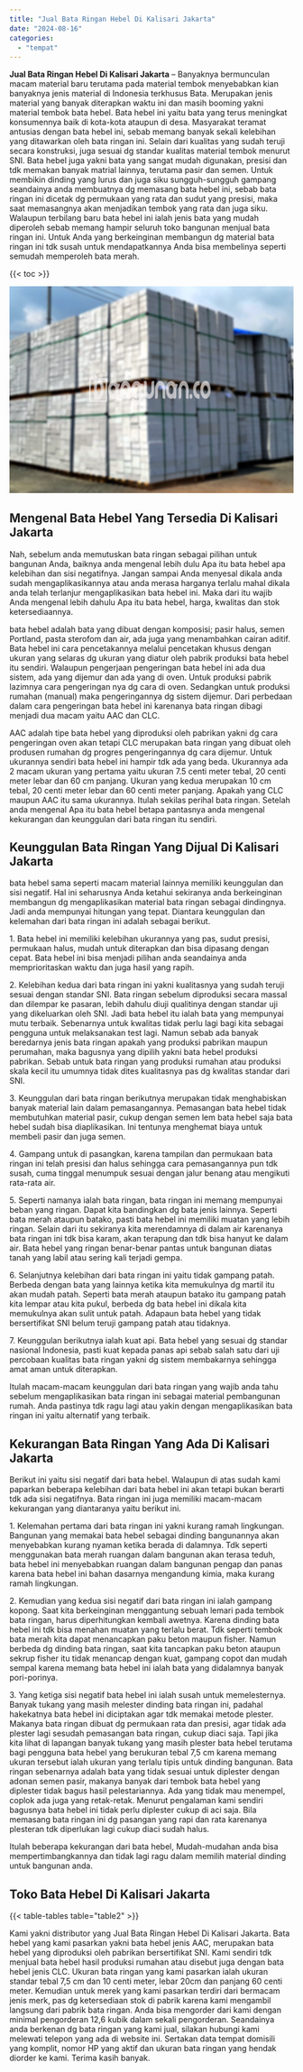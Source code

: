 ```yaml
---
title: "Jual Bata Ringan Hebel Di Kalisari Jakarta"
date: "2024-08-16"
categories: 
  - "tempat"
---
```


**Jual Bata Ringan Hebel Di Kalisari Jakarta** – Banyaknya bermunculan macam material baru terutama pada material tembok menyebabkan kian banyaknya jenis material di Indonesia terkhusus Bata. Merupakan jenis material yang banyak diterapkan waktu ini dan masih booming yakni material tembok bata hebel. Bata hebel ini yaitu bata yang terus meningkat konsumennya baik di kota-kota ataupun di desa. Masyarakat teramat antusias dengan bata hebel ini, sebab memang banyak sekali kelebihan yang ditawarkan oleh bata ringan ini. Selain dari kualitas yang sudah teruji secara konstruksi, juga sesuai dg standar kualitas material tembok menurut SNI. Bata hebel juga yakni bata yang sangat mudah digunakan, presisi dan tdk memakan banyak matrial lainnya, terutama pasir dan semen. Untuk membikin dinding yang lurus dan juga siku sungguh-sungguh gampang seandainya anda membuatnya dg memasang bata hebel ini, sebab bata ringan ini dicetak dg permukaan yang rata dan sudut yang presisi, maka saat memasangnya akan menjadikan tembok yang rata dan juga siku. Walaupun terbilang baru bata hebel ini ialah jenis bata yang mudah diperoleh sebab memang hampir seluruh toko bangunan menjual bata ringan ini. Untuk Anda yang berkeinginan membangun dg material bata ringan ini tdk susah untuk mendapatkannya Anda bisa membelinya seperti semudah memperoleh bata merah.

{{< toc >}}

![Jual Bata Ringan Hebel Di Kalisari Jakarta](/images/jual-hebel-murah-44.png)

## Mengenal Bata Hebel Yang Tersedia Di Kalisari Jakarta

Nah, sebelum anda memutuskan bata ringan sebagai pilihan untuk bangunan Anda, baiknya anda mengenal lebih dulu Apa itu bata hebel apa kelebihan dan sisi negatifnya. Jangan sampai Anda menyesal dikala anda sudah mengaplikasikannya atau anda merasa harganya terlalu mahal dikala anda telah terlanjur mengaplikasikan bata hebel ini. Maka dari itu wajib Anda mengenal lebih dahulu Apa itu bata hebel, harga, kwalitas dan stok ketersediaannya.

bata hebel adalah bata yang dibuat dengan komposisi; pasir halus, semen Portland, pasta sterofom dan air, ada juga yang menambahkan cairan aditif. Bata hebel ini cara pencetakannya melalui pencetakan khusus dengan ukuran yang selaras dg ukuran yang diatur oleh pabrik produksi bata hebel itu sendiri. Walaupun pengerjaan pengeringan bata hebel ini ada dua sistem, ada yang dijemur dan ada yang di oven. Untuk produksi pabrik lazimnya cara pengeringan nya dg cara di oven. Sedangkan untuk produksi rumahan (manual) maka pengeringannya dg sistem dijemur. Dari perbedaan dalam cara pengeringan bata hebel ini karenanya bata ringan dibagi menjadi dua macam yaitu AAC dan CLC.

AAC adalah tipe bata hebel yang diproduksi oleh pabrikan yakni dg cara pengeringan oven akan tetapi CLC merupakan bata ringan yang dibuat oleh produsen rumahan dg progres pengeringannya dg cara dijemur. Untuk ukurannya sendiri bata hebel ini hampir tdk ada yang beda. Ukurannya ada 2 macam ukuran yang pertama yaitu ukuran 7.5 centi meter tebal, 20 centi meter lebar dan 60 cm panjang. Ukuran yang kedua merupakan 10 cm tebal, 20 centi meter lebar dan 60 centi meter panjang. Apakah yang CLC maupun AAC itu sama ukurannya. Itulah sekilas perihal bata ringan. Setelah anda mengenal Apa itu bata hebel betapa pantasnya anda mengenal kekurangan dan keunggulan dari bata ringan itu sendiri.

## Keunggulan Bata Ringan Yang Dijual Di Kalisari Jakarta

bata hebel sama seperti macam material lainnya memiliki keunggulan dan sisi negatif. Hal ini seharusnya Anda ketahui sekiranya anda berkeinginan membangun dg mengaplikasikan material bata ringan sebagai dindingnya. Jadi anda mempunyai hitungan yang tepat. Diantara keunggulan dan kelemahan dari bata ringan ini adalah sebagai berikut.

1\. Bata hebel ini memiliki kelebihan ukurannya yang pas, sudut presisi, permukaan halus, mudah untuk diterapkan dan bisa dipasang dengan cepat. Bata hebel ini bisa menjadi pilihan anda seandainya anda memprioritaskan waktu dan juga hasil yang rapih.

2\. Kelebihan kedua dari bata ringan ini yakni kualitasnya yang sudah teruji sesuai dengan standar SNI. Bata ringan sebelum diproduksi secara massal dan dilempar ke pasaran, lebih dahulu diuji qualitinya dengan standar uji yang dikeluarkan oleh SNI. Jadi bata hebel itu ialah bata yang mempunyai mutu terbaik. Sebenarnya untuk kwalitas tidak perlu lagi bagi kita sebagai pengguna untuk melaksanakan test lagi. Namun sebab ada banyak beredarnya jenis bata ringan apakah yang produksi pabrikan maupun perumahan, maka bagusnya yang dipilih yakni bata hebel produksi pabrikan. Sebab untuk bata ringan yang produksi rumahan atau produksi skala kecil itu umumnya tidak dites kualitasnya pas dg kwalitas standar dari SNI.

3\. Keunggulan dari bata ringan berikutnya merupakan tidak menghabiskan banyak material lain dalam pemasangannya. Pemasangan bata hebel tidak membutuhkan material pasir, cukup dengan semen lem bata hebel saja bata hebel sudah bisa diaplikasikan. Ini tentunya menghemat biaya untuk membeli pasir dan juga semen.

4\. Gampang untuk di pasangkan, karena tampilan dan permukaan bata ringan ini telah presisi dan halus sehingga cara pemasangannya pun tdk susah, cuma tinggal menumpuk sesuai dengan jalur benang atau mengikuti rata-rata air.

5\. Seperti namanya ialah bata ringan, bata ringan ini memang mempunyai beban yang ringan. Dapat kita bandingkan dg bata jenis lainnya. Seperti bata merah ataupun batako, pasti bata hebel ini memiliki muatan yang lebih ringan. Selain dari itu sekiranya kita merendamnya di dalam air karenanya bata ringan ini tdk bisa karam, akan terapung dan tdk bisa hanyut ke dalam air. Bata hebel yang ringan benar-benar pantas untuk bangunan diatas tanah yang labil atau sering kali terjadi gempa.

6\. Selanjutnya kelebihan dari bata ringan ini yaitu tidak gampang patah. Berbeda dengan bata yang lainnya ketika kita memukulnya dg martil itu akan mudah patah. Seperti bata merah ataupun batako itu gampang patah kita lempar atau kita pukul, berbeda dg bata hebel ini dikala kita memukulnya akan sulit untuk patah. Adapaun bata hebel yang tidak bersertifikat SNI belum teruji gampang patah atau tidaknya.

7\. Keunggulan berikutnya ialah kuat api. Bata hebel yang sesuai dg standar nasional Indonesia, pasti kuat kepada panas api sebab salah satu dari uji percobaan kualitas bata ringan yakni dg sistem membakarnya sehingga amat aman untuk diterapkan.

Itulah macam-macam keunggulan dari bata ringan yang wajib anda tahu sebelum mengaplikasikan bata ringan ini sebagai material pembangunan rumah. Anda pastinya tdk ragu lagi atau yakin dengan mengaplikasikan bata ringan ini yaitu alternatif yang terbaik.

## Kekurangan Bata Ringan Yang Ada Di Kalisari Jakarta

Berikut ini yaitu sisi negatif dari bata hebel. Walaupun di atas sudah kami paparkan beberapa kelebihan dari bata hebel ini akan tetapi bukan berarti tdk ada sisi negatifnya. Bata ringan ini juga memiliki macam-macam kekurangan yang diantaranya yaitu berikut ini.

1\. Kelemahan pertama dari bata ringan ini yakni kurang ramah lingkungan. Bangunan yang memakai bata hebel sebagai dinding bangunannya akan menyebabkan kurang nyaman ketika berada di dalamnya. Tdk seperti menggunakan bata merah ruangan dalam bangunan akan terasa teduh, bata hebel ini menyebabkan ruangan dalam bangunan pengap dan panas karena bata hebel ini bahan dasarnya mengandung kimia, maka kurang ramah lingkungan.

2\. Kemudian yang kedua sisi negatif dari bata ringan ini ialah gampang kopong. Saat kita berkeinginan menggantung sebuah lemari pada tembok bata ringan, harus diperhitungkan kembali awetnya. Karena dinding bata hebel ini tdk bisa menahan muatan yang terlalu berat. Tdk seperti tembok bata merah kita dapat menancapkan paku beton maupun fisher. Namun berbeda dg dinding bata ringan, saat kita tancapkan paku beton ataupun sekrup fisher itu tidak menancap dengan kuat, gampang copot dan mudah sempal karena memang bata hebel ini ialah bata yang didalamnya banyak pori-porinya.

3\. Yang ketiga sisi negatif bata hebel ini ialah susah untuk memelesternya. Banyak tukang yang masih melester dinding bata ringan ini, padahal hakekatnya bata hebel ini diciptakan agar tdk memakai metode plester. Makanya bata ringan dibuat dg permukaan rata dan presisi, agar tidak ada plester lagi sesudah pemasangan bata ringan, cukup diaci saja. Tapi jika kita lihat di lapangan banyak tukang yang masih plester bata hebel terutama bagi pengguna bata hebel yang berukuran tebal 7,5 cm karena memang ukuran tersebut ialah ukuran yang terlalu tipis untuk dinding bangunan. Bata ringan sebenarnya adalah bata yang tidak sesuai untuk diplester dengan adonan semen pasir, makanya banyak dari tembok bata hebel yang diplester tidak bagus hasil pelestariannya. Ada yang tidak mau menempel, coplok ada juga yang retak-retak. Menurut pengalaman kami sendiri bagusnya bata hebel ini tidak perlu diplester cukup di aci saja. Bila memasang bata ringan ini dg pasangan yang rapi dan rata karenanya plesteran tdk diperlukan lagi cukup diaci sudah halus.

Itulah beberapa kekurangan dari bata hebel, Mudah-mudahan anda bisa mempertimbangkannya dan tidak lagi ragu dalam memilih material dinding untuk bangunan anda.

## Toko Bata Hebel Di Kalisari Jakarta

{{< table-tables table="table2" >}}

Kami yakni distributor yang Jual Bata Ringan Hebel Di Kalisari Jakarta. Bata hebel yang kami pasarkan yakni bata hebel jenis AAC, merupakan bata hebel yang diproduksi oleh pabrikan bersertifikat SNI. Kami sendiri tdk menjual bata hebel hasil produksi rumahan atau disebut juga dengan bata hebel jenis CLC. Ukuran bata ringan yang kami pasarkan ialah ukuran standar tebal 7,5 cm dan 10 centi meter, lebar 20cm dan panjang 60 centi meter. Kemudian untuk merek yang kami pasarkan terdiri dari bermacam jenis merk, pas dg ketersediaan stok di pabrik karena kami mengambil langsung dari pabrik bata ringan. Anda bisa mengorder dari kami dengan minimal pengorderan 12,6 kubik dalam sekali pengorderan. Seandainya anda berkenan dg bata ringan yang kami jual, silakan hubungi kami melewati telepon yang ada di website ini. Sertakan data tempat domisili yang komplit, nomor HP yang aktif dan ukuran bata ringan yang hendak diorder ke kami. Terima kasih banyak.
